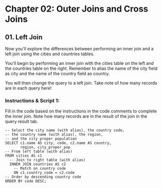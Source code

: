 # Chapter 02: Outer Joins and Cross Joins

## 01. Left Join
Now you'll explore the differences between performing an inner join and a left join using the cities and countries tables.

You'll begin by performing an inner join with the cities table on the left and the countries table on the right. Remember to alias the name of the city field as city and the name of the country field as country.

You will then change the query to a left join. Take note of how many records are in each query here!

### Instructions & Script 1:
Fill in the code based on the instructions in the code comments to complete the inner join. Note how many records are in the result of the join in the query result tab.
```
-- Select the city name (with alias), the country code,
-- the country name (with alias), the region,
-- and the city proper population
SELECT c1.name AS city, code, c2.name AS country,
       region, city_proper_pop
-- From left table (with alias)
FROM cities AS c1
  -- Join to right table (with alias)
  INNER JOIN countries AS c2
    -- Match on country code
    ON c1.country_code = c2.code
-- Order by descending country code
ORDER BY code DESC;
```
